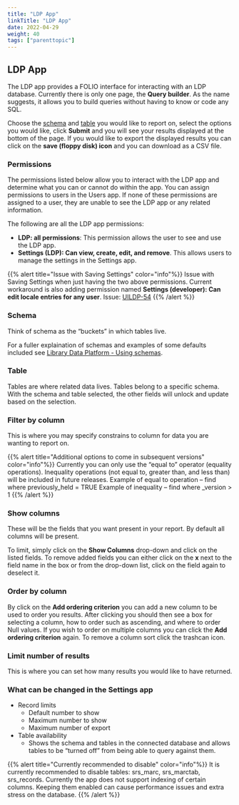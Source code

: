 ```yaml
---
title: "LDP App"
linkTitle: "LDP App"
date: 2022-04-29
weight: 40
tags: ["parenttopic"]
---
```


## LDP App
The LDP app provides a FOLIO interface for interacting with an LDP database. Currently there is only one page, the **Query builder**. As the name suggests, it allows you to build queries without having to know or code any SQL.

Choose the [schema](#schema) and [table](#table) you would like to report on, select the options you would like, click **Submit** and you will see your results displayed at the bottom of the page. If you would like to export the displayed results you can click on the **save (floppy disk) icon** and you can download as a CSV file.

### Permissions
The permissions listed below allow you to interact with the LDP app and determine what you can or cannot do within the app. You can assign permissions to users in the Users app. If none of these permissions are assigned to a user, they are unable to see the LDP app or any related information.

The following are all the LDP app permissions:
* **LDP: all permissions**:  This permission allows the user to see and use the LDP app.
* **Settings (LDP): Can view, create, edit, and remove**. This allows users to manage the settings in the Settings app.

{{% alert title="Issue with Saving Settings" color="info"%}}
Issue with Saving Settings when just having the two above permissions. Current workaround is also adding permission named **Settings (developer): Can edit locale entries for any user**.
Issue: [UILDP-54](https://issues.folio.org/browse/UILDP-54)
{{% /alert %}}

### Schema
Think of schema as the “buckets” in which tables live.

For a fuller explaination of schemas and examples of some defaults included see [Library Data Platform - Using schemas](https://kiwi.docs.folio.org/docs/reporting/library-data-platform/#using-schemas).

### Table
Tables are where related data lives. Tables belong to a specific schema. With the schema and table selected, the other fields will unlock and update based on the selection.

### Filter by column
This is where you may specify constrains to column for data you are wanting to report on.

{{% alert title="Additional options to come in subsequent versions" color="info"%}}
Currently you can only use the “equal to” operator (equality operations). Inequality operations (not equal to, greater than, and less than) will be included in future releases.
Example of equal to operation – find where previously_held = TRUE
Example of inequality – find where _version > 1
{{% /alert %}}

### Show columns
These will be the fields that you want present in your report. By default all columns will be present.

To limit, simply click on the **Show Columns** drop-down and click on the listed fields.
To remove added fields you can either click on the **x** next to the field name in the box or from the drop-down list, click on the field again to deselect it.

### Order by column
By click on the **Add ordering criterion** you can add a new column to be used to order you results. After clicking you should then see a box for selecting a column, how to order such as ascending, and where to order Null values. If you wish to order on multiple columns you can click the **Add ordering criterion** again. To remove a column sort click the trashcan icon.

### Limit number of results
This is where you can set how many results you would like to have returned.


### What can be changed in the Settings app
* Record limits
	* Default number to show
	* Maximum number to show
	* Maximum number of export
* Table availability
	* Shows the schema and tables in the connected database and allows tables to be “turned off” from being able to query against them.

{{% alert title="Currently recommended to disable" color="info"%}}
It is currently recommended to disable tables: srs_marc, srs_marctab, srs_records.
Currently the app does not support indexing of certain columns. Keeping them enabled can cause performance issues and extra stress on the database.
{{% /alert %}}
